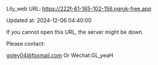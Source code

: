 Lily_web URL: https://222f-61-165-102-156.ngrok-free.app

Updated at: 2024-12-06 04:40:00

If you cannot open this URL, the server might be down.

Please contact: 

goley04@foxmail.com Or Wechat:GL_yeaH